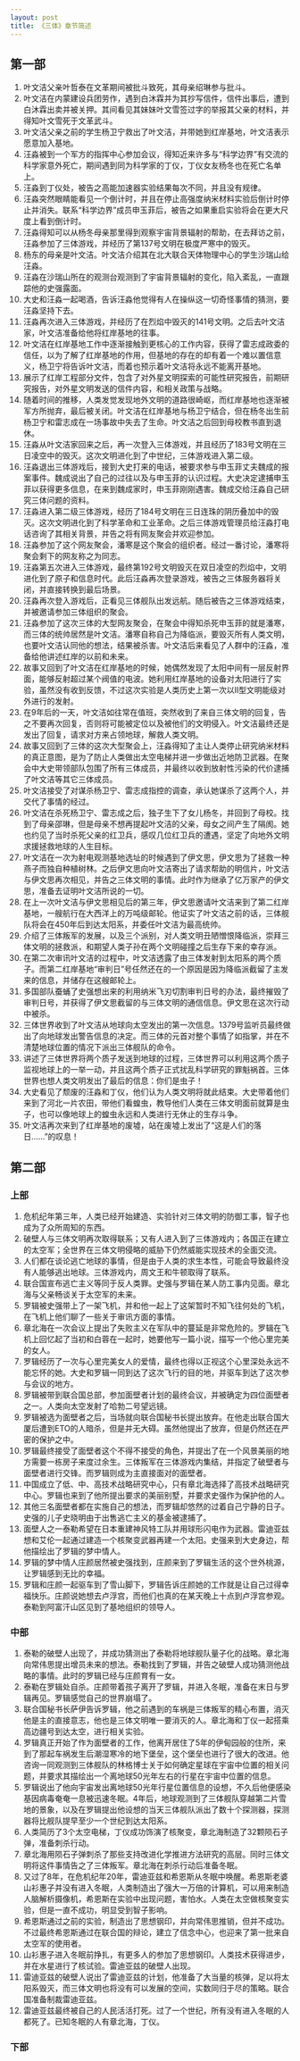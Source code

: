 ```yaml
---
layout: post
title: 《三体》章节简述
---
```


## 第一部

1. 叶文洁父亲叶哲泰在文革期间被批斗致死，其母亲绍琳参与批斗。
2. 叶文洁在内蒙建设兵团劳作，遇到白沐霖并为其抄写信件，信件出事后，遭到白沐霖出卖并被关押。其间看见其妹妹叶文雪签过字的举报其父亲的材料，并得知叶文雪死于文革武斗。
3. 叶文洁父亲之前的学生杨卫宁救出了叶文洁，并带她到红岸基地，叶文洁表示愿意加入基地。
4. 汪淼被到一个军方的指挥中心参加会议，得知近来许多与“科学边界”有交流的科学家意外死亡，期间遇到同为科学家的丁仪，丁仪女友杨冬也在死亡名单上。
5. 汪淼到丁仪处，被告之高能加速器实验结果每次不同，并且没有规律。
6. 汪淼突然眼睛能看见一个倒计时，并且在停止高强度纳米材料实验后倒计时停止并消失。联系“科学边界”成员申玉菲后，被告之如果重启实验将会在更大尺度上看到倒计时。
7. 汪淼得知可以从杨冬母亲那里得到观察宇宙背景辐射的帮助，在去拜访之前，汪淼参加了三体游戏，并经历了第137号文明在极度严寒中的毁灭。
8. 杨东的母亲是叶文洁。叶文洁介绍其在北大联合天体物理中心的学生沙瑞山给汪淼。
9. 汪淼在沙瑞山所在的观测台观测到了宇宙背景辐射的变化，陷入紊乱，一直跟踪他的史强露面。
10. 大史和汪淼一起喝酒，告诉汪淼他觉得有人在操纵这一切奇怪事情的猜测，要汪淼坚持下去。
11. 汪淼再次进入三体游戏，并经历了在烈焰中毁灭的141号文明。之后去叶文洁家，叶文洁准备给他将红岸基地的往事。
12. 叶文洁在红岸基地工作中逐渐接触到更核心的工作内容，获得了雷志成政委的信任，以为了解了红岸基地的作用，但基地的存在的却有着一个难以置信意义，杨卫宁将告诉叶文洁，而着也预示着叶文洁将永远不能离开基地。
13. 展示了红岸工程部分文件，包含了对外星文明探索的可能性研究报告，前期研究报告，对外星文明发送的信件内容，和相关政策与战略。
14. 随着时间的推移，人类发觉发现地外文明的道路很崎岖，而红岸基地也逐渐被军方所抛弃，最后被关闭。叶文洁在红岸基地与杨卫宁结合，但在杨冬出生前杨卫宁和雷志成在一场事故中失去了生命。叶文洁之后回到母校教书直到退休。
15. 汪淼从叶文洁家回来之后，再一次登入三体游戏，并且经历了183号文明在三日凌空中的毁灭。这次文明进化到了中世纪，三体游戏进入第二级。
16. 汪淼退出三体游戏后，接到大史打来的电话，被要求参与申玉菲丈夫魏成的报案事件。魏成说出了自己的过往以及与申玉菲的认识过程。大史决定逮捕申玉菲以获得更多信息，在来到魏成家时，申玉菲刚刚遇害。魏成交给汪淼自己研究三体问题的资料。
17. 汪淼进入第二级三体游戏，经历了184号文明在三日连珠的阴历叠加中的毁灭。这次文明进化到了科学革命和工业革命。之后三体游戏管理员给汪淼打电话咨询了其相关背景，并告之将有网友聚会并欢迎参加。
18. 汪淼参加了这个网友聚会，潘寒是这个聚会的组织者。经过一番讨论，潘寒将聚会剩下的网友称之为同志。
19. 汪淼第五次进入三体游戏，最终第192号文明毁灭在双日凌空的烈焰中，文明进化到了原子和信息时代。此后汪淼再次登录游戏，被告之三体服务器将关闭，并直接转换到最后场景。
20. 汪淼再次登入游戏后，正看见三体舰队出发远航。随后被告之三体游戏结束，并被邀请参加三体组织的聚会。
21. 汪淼参加了这次三体的大型网友聚会，在聚会中得知杀死申玉菲的就是潘寒，而三体的统帅居然是叶文洁。潘寒自称自己为降临派，要毁灭所有人类文明，也要叶文洁认同他的想法，结果被杀害。叶文洁后来看见了人群中的汪淼，准备给他讲述红岸的以前和未来。
22. 故事又回到了叶文洁在红岸基地的时候，她偶然发现了太阳中间有一层反射界面，能够反射超过某个阀值的电波。她利用红岸基地的设备对太阳进行了实验，虽然没有收到反馈，不过这次实验是人类历史上第一次以II型文明能级对外进行的发射。
23. 在9年后的一天，叶文洁如往常在值班，突然收到了来自三体文明的回复，告之不要再次回复，否则将可能被定位以及被他们的文明侵入。叶文洁最终还是发出了回复，请求对方来占领地球，解救人类文明。
24. 故事又回到了三体的这次大型聚会上，汪淼得知了主让人类停止研究纳米材料的真正意图，是为了防止人类做出太空电梯并进一步做出近地防卫武器。在聚会中大史带领部队包围了所有三体成员，并最终以收到放射性污染的代价逮捕了叶文洁等其它三体成员。
25. 叶文洁接受了对谋杀杨卫宁、雷志成指控的调查，承认她谋杀了这两个人，并交代了事情的经过。
26. 叶文洁在杀死杨卫宁、雷志成之后，独子生下了女儿杨冬，并回到了母校。找到了母亲邵琳，但是母亲不想再提起叶文洁的父亲，母女之间产生了隔阂。她也约见了当时杀死父亲的红卫兵，感叹几位红卫兵的遭遇，坚定了向地外文明求援拯救地球的人生目标。
27. 叶文洁在一次为射电观测基地选址的时候遇到了伊文思，伊文思为了拯救一种燕子而独自种植树林。之后伊文思向叶文洁寄出了请求帮助的明信片，叶文洁与伊文思再次相见，并告之三体文明的事情。此时作为继承了亿万家产的伊文思，准备去证明叶文洁所说的一切。
28. 在上一次叶文洁与伊文思相见后的第三年，伊文思邀请叶文洁来到了第二红岸基地，一艘航行在大西洋上的万吨级邮轮。他证实了叶文洁之前的话，三体舰队将会在450年后到达太阳系，并委任叶文洁为最高统帅。
29. 介绍了三体叛军的发展，以及三个派别，对人类文明丑陋憎恨降临派，崇拜三体文明的拯救派，和期望人类子孙在两个文明碰撞之后生存下来的幸存派。
30. 在第二次审讯叶文洁的过程中，叶文洁透露了由三体发射到太阳系的两个质子。而第二红岸基地“审判日”号任然还在的一个原因是因为降临派截留了主发来的信息，并储存在这艘邮轮上。
31. 多国部队蚕蛹了史强想出来的利用纳米飞刃切割审判日号的办法，最终摧毁了审判日号，并获得了伊文思截留的与三体文明的通信信息。伊文思在这次行动中被杀。
32. 三体世界收到了叶文洁从地球向太空发出的第一次信息。1379号监听员最终做出了向地球发出警告信息的决定。而三体的元首对整个事情了如指掌，并在不清楚地球位置的情况下派出三体舰队的命令。
33. 讲述了三体世界将两个质子发送到地球的过程，三体世界可以利用这两个质子监视地球上的一举一动，并且这两个质子正式扰乱科学研究的罪魁祸首。三体世界也想人类文明发出了最后的信息：你们是虫子！
34. 大史看见了颓废的汪淼和丁仪，他们认为人类文明将就此结束。大史带着他们来到了河北一片农田，带他们看蝗虫，教导他们人类在三体文明面前就算是虫子，也可以像地球上的蝗虫永远和人类进行无休止的生存斗争。
35. 叶文洁再次来到了红岸基地的废墟，站在废墟上发出了“这是人们的落日……”的叹息！

## 第二部

### 上部

1. 危机纪年第三年，人类已经开始建造、实验针对三体文明的防御工事，智子也成为了众所周知的东西。
2. 破壁人与三体文明再次取得联系；又有人进入到了三体游戏内；各国正在建立的太空军；全世界在三体文明侵略的威胁下仍然威能实现技术的全面交流。
3. 人们都在谈论逃亡地球的事情，但是由于人类的求生本性，可能会导致最终没有人能够逃出地球。三体游戏内，周文王和牛顿取得了联系。
4. 联合国宣布逃亡主义等同于反人类罪。史强与罗辑在某人防工事内见面。章北海与父亲畅谈关于太空军的未来。
5. 罗辑被史强带上了一架飞机，并和他一起上了这架暂时不知飞往何处的飞机，在飞机上他们聊了一些关于审讯方面的事情。
6. 章北海在一次会议上提出了失败主义在军队中的蔓延是非常危险的。罗辑在飞机上回忆起了当初和白蓉在一起时，她要他写一篇小说，描写一个他心里完美的女人。
7. 罗辑经历了一次与心里完美女人的爱情，最终也得以正视这个心里深处永远不能忘怀的她。大史和罗辑一同到达了这次飞行的目的地，并驱车到达了这次参与会议的地方。
8. 罗辑被带到联合国总部，参加面壁者计划的最终会议，并被确定为四位面壁者之一。人类向太空发射了哈勃二号望远镜。
9. 罗辑被选为面壁者之后，当场就向联合国秘书长提出放弃。在他走出联合国大厦后遭到ETO的人暗杀，但是并无大碍。虽然他提出了放弃，但是仍然还在严密的保护之中。
10. 罗辑最终接受了面壁者这个不得不接受的角色，并提出了在一个风景美丽的地方需要一栋房子来度过余生。三体叛军在三体游戏内集结，并指定了破壁者与面壁者进行交锋。而罗辑则成为主直接面对的面壁者。
11. 中国成立了低、中、高技术战略研究中心，只有章北海选择了高技术战略研究中心。罗辑也来到了他所提出要求的美丽别墅，并要求史强作为保护他的人。
12. 其他三名面壁者都在实施自己的想法，而罗辑却悠然的过着自己宁静的日子。史强的儿子史晓明由于出售逃亡主义的基金被逮捕了。
13. 面壁人之一泰勒希望在日本重建神风特工队并用球形闪电作为武器。雷迪亚兹想和艾伦一起通过建造一个核聚变武器再建一个太阳。史强来到大史身边，帮他描绘出了罗辑的梦中情人。
14. 罗辑的梦中情人庄颜居然被史强找到，庄颜来到了罗辑生活的这个世外桃源，让罗辑感到无比的幸福。
15. 罗辑和庄颜一起驱车到了雪山脚下，罗辑告诉庄颜她的工作就是让自己过得幸福快乐。庄颜说她想去卢浮宫，而他们也真的在某天晚上十点到卢浮宫参观。泰勒到阿富汗山区见到了基地组织的领导人。

### 中部

1. 泰勒的破壁人出现了，并成功猜测出了泰勒将地球舰队量子化的战略。章北海向常伟思提出增员未来的想法。泰勒找到了罗辑，并告之破壁人成功猜测他战略的事情。此时的罗辑已经与庄颜育有一女。
2. 泰勒在罗辑处自杀。庄颜带着孩子离开了罗辑，并进入冬眠，准备在末日与罗辑再见。罗辑感觉自己的世界崩塌了。
3. 联合国秘书长萨伊告诉罗辑，他之前遇到的车祸是三体叛军的精心布置，消灭他是主的直接意志，他也是三体文明唯一要消灭的人。章北海和丁仪一起搭乘高边疆号到达太空，进行相关实验。
4. 罗辑真正开始了作为面壁者的工作，他离开居住了5年的伊甸园般的住所，来到了那起车祸发生后潮湿寒冷的地下堡垒，这个堡垒也进行了很大的改进。他咨询一同观测到三体舰队的林格博士关于如何确定星球在宇宙中位置的相关问题，并要求其描绘出一个离地球50光年左右的行星在宇宙中位置的信息。
5. 罗辑说出了他向宇宙发出离地球50光年行星位置信息的设想，不久后他便感染基因病毒奄奄一息被迅速冬眠。4年后，地球观测到了三体舰队穿越第二片雪地的景象，以及在罗辑提出他设想的当天三体舰队派出了数十个探测器，探测器将比舰队提早至少一个世纪到达太阳系。
6. 人类简历了3个太空电梯，丁仪成功饰演了核聚变，章北海制造了32颗陨石子弹，准备刺杀行动。
7. 章北海用陨石子弹刺杀了那些支持改进化学推进方法研究的高层。同时三体文明将这件事情告之了三体叛军。章北海在刺杀行动后准备冬眠。
8. 又过了8年，在危机纪年20年，雷迪亚兹和希恩斯从冬眠中唤醒。希恩斯老婆山衫惠子并没有进入冬眠，人类制造出了强大一万倍的计算机，可以用来制造人脑解析摄像机，希恩斯在实验中出现问题，害怕水。人类在太空做核聚变实验，但是一直不成功，明显受到智子影响。
9. 希恩斯通过之前的实验，制造出了思想钢印，并向常伟思推销，但并不成功。不过最终希恩斯通过在联合国的辩论，建立了信念中心，也迎来了第一批来自太空军的使用者。
10. 山衫惠子进入冬眠前挣扎，有更多人的参加了思想钢印。人类技术获得进步，并在水星进行了核试验。雷迪亚兹的破壁人出现。
11. 雷迪亚兹的破壁人说出了雷迪亚兹的计划，他准备了大当量的核弹，足以将太阳系毁灭，而三体文明也将没有可以发展的空间，实数同归于尽的策略。联合国准备制裁雷迪亚兹。
12. 雷迪亚兹最终被自己的人民活活打死。过了一个世纪，所有没有进入冬眠的人都死了。已知冬眠的人有章北海，丁仪。

### 下部
